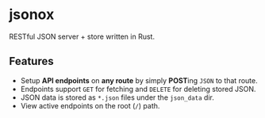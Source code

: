# jsonox

RESTful JSON server + store written in Rust.

## Features

- Setup **API endpoints** on **any route** by simply **POST**ing `JSON` to that route.
- Endpoints support `GET` for fetching and `DELETE` for deleting stored JSON.
- JSON data is stored as `*.json` files under the `json_data` dir.
- View active endpoints on the root (`/`) path.
